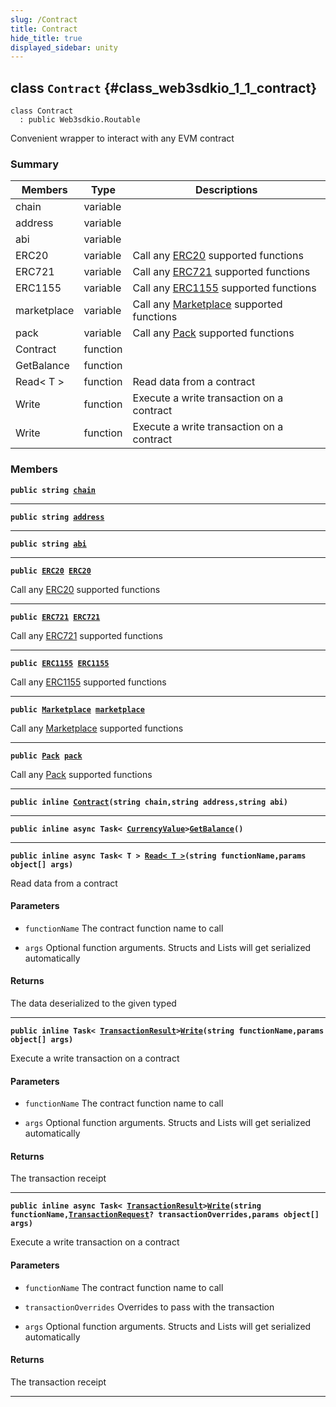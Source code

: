 ```yaml
---
slug: /Contract
title: Contract
hide_title: true
displayed_sidebar: unity
---
```


## class `Contract` {#class_web3sdkio_1_1_contract}

```
class Contract
  : public Web3sdkio.Routable
```

Convenient wrapper to interact with any EVM contract

### Summary

| Members     | Type     | Descriptions                                                                                         |
| ----------- | -------- | ---------------------------------------------------------------------------------------------------- |
| chain       | variable |                                                                                                      |
| address     | variable |                                                                                                      |
| abi         | variable |                                                                                                      |
| ERC20       | variable | Call any [ERC20](docs/unity/ERC20.md#class_web3sdkio_1_1_e_r_c20) supported functions                 |
| ERC721      | variable | Call any [ERC721](docs/unity/ERC721.md#class_web3sdkio_1_1_e_r_c721) supported functions              |
| ERC1155     | variable | Call any [ERC1155](docs/unity/ERC1155.md#class_web3sdkio_1_1_e_r_c1155) supported functions           |
| marketplace | variable | Call any [Marketplace](docs/unity/Marketplace.md#class_web3sdkio_1_1_marketplace) supported functions |
| pack        | variable | Call any [Pack](docs/unity/Pack.md#class_web3sdkio_1_1_pack) supported functions                      |
| Contract    | function |                                                                                                      |
| GetBalance  | function |                                                                                                      |
| Read< T >   | function | Read data from a contract                                                                            |
| Write       | function | Execute a write transaction on a contract                                                            |
| Write       | function | Execute a write transaction on a contract                                                            |

### Members

**`public string `[`chain`](#class_web3sdkio_1_1_contract_1ab674895831e2f9aae85200f6125d0ba6)**

---

**`public string `[`address`](#class_web3sdkio_1_1_contract_1a16c186e6d7438c6675c3705070ca3968)**

---

**`public string `[`abi`](#class_web3sdkio_1_1_contract_1ad8dfda9a3e4820227da3509ddbcea493)**

---

**`public `[`ERC20`](docs/unity/ERC20.md#class_web3sdkio_1_1_e_r_c20)` `[`ERC20`](#class_web3sdkio_1_1_contract_1a574d93dc3847f67e49f8e2ead608fc38)**

Call any [ERC20](docs/unity/ERC20.md#class_web3sdkio_1_1_e_r_c20) supported functions

---

**`public `[`ERC721`](docs/unity/ERC721.md#class_web3sdkio_1_1_e_r_c721)` `[`ERC721`](#class_web3sdkio_1_1_contract_1a9d87c284582fd14cd5a320d79c44d475)**

Call any [ERC721](docs/unity/ERC721.md#class_web3sdkio_1_1_e_r_c721) supported functions

---

**`public `[`ERC1155`](docs/unity/ERC1155.md#class_web3sdkio_1_1_e_r_c1155)` `[`ERC1155`](#class_web3sdkio_1_1_contract_1a88b9a0017a43ef91c1e0393b9ed0612e)**

Call any [ERC1155](docs/unity/ERC1155.md#class_web3sdkio_1_1_e_r_c1155) supported functions

---

**`public `[`Marketplace`](docs/unity/Marketplace.md#class_web3sdkio_1_1_marketplace)` `[`marketplace`](#class_web3sdkio_1_1_contract_1a4403971d3beb4116fc6cfed5062a7401)**

Call any [Marketplace](docs/unity/Marketplace.md#class_web3sdkio_1_1_marketplace) supported functions

---

**`public `[`Pack`](docs/unity/Pack.md#class_web3sdkio_1_1_pack)` `[`pack`](#class_web3sdkio_1_1_contract_1aba5b822fa1cbb8155e606b5a9a48731b)**

Call any [Pack](docs/unity/Pack.md#class_web3sdkio_1_1_pack) supported functions

---

**`public inline `[`Contract`](#class_web3sdkio_1_1_contract_1a27550a2733b64016c83843d25fa3e5f1)`(string chain,string address,string abi)`**

---

**`public inline async Task< `[`CurrencyValue`](docs/unity/CurrencyValue.md#struct_web3sdkio_1_1_currency_value)`>`[`GetBalance`](#class_web3sdkio_1_1_contract_1a2b81f3985b27c3fad539c6b06486f693)`()`**

---

**`public inline async Task< T > `[`Read< T >`](#class_web3sdkio_1_1_contract_1a07e3a5e62fe08c44a42231f049c2d23e)`(string functionName,params object[] args)`**

Read data from a contract

#### Parameters

- `functionName` The contract function name to call

- `args` Optional function arguments. Structs and Lists will get serialized automatically

#### Returns

The data deserialized to the given typed

---

**`public inline Task< `[`TransactionResult`](docs/unity/TransactionResult.md#class_web3sdkio_1_1_transaction_result)`>`[`Write`](#class_web3sdkio_1_1_contract_1a9bdc5f71abafc9af5b99b1358859ef1c)`(string functionName,params object[] args)`**

Execute a write transaction on a contract

#### Parameters

- `functionName` The contract function name to call

- `args` Optional function arguments. Structs and Lists will get serialized automatically

#### Returns

The transaction receipt

---

**`public inline async Task< `[`TransactionResult`](docs/unity/TransactionResult.md#class_web3sdkio_1_1_transaction_result)`>`[`Write`](#class_web3sdkio_1_1_contract_1a32bc75bfc4abe9cbf84cd08b9c9ece6f)`(string functionName,`[`TransactionRequest`](docs/unity/TransactionRequest.md#struct_web3sdkio_1_1_transaction_request)`? transactionOverrides,params object[] args)`**

Execute a write transaction on a contract

#### Parameters

- `functionName` The contract function name to call

- `transactionOverrides` Overrides to pass with the transaction

- `args` Optional function arguments. Structs and Lists will get serialized automatically

#### Returns

The transaction receipt

---
